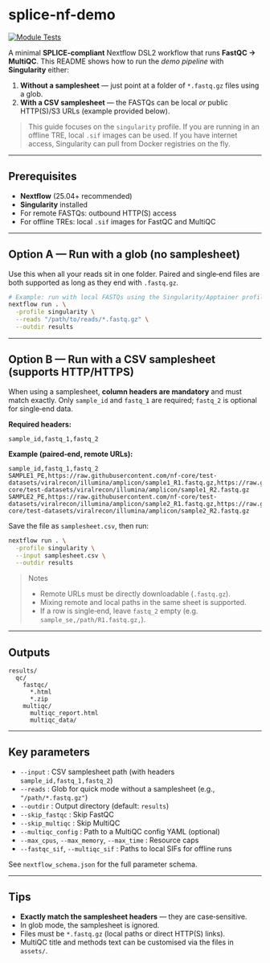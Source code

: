 # splice-nf-demo

[![Module Tests](https://img.shields.io/endpoint?url=https://gist.githubusercontent.com/siddharthjayaraman/99f7f05dbdeb549636f776a6867a448c/raw/test-badge.json)](https://github.com/Beatson-CompBio/splice-nf-demo/actions/workflows/nf-test.yml)

A minimal **SPLICE‑compliant** Nextflow DSL2 workflow that runs **FastQC → MultiQC**. This README shows how to run the *demo pipeline* with **Singularity** either:

1. **Without a samplesheet** — just point at a folder of `*.fastq.gz` files using a glob.
2. **With a CSV samplesheet** — the FASTQs can be local *or* public HTTP(S)/S3 URLs (example provided below).

> This guide focuses on the `singularity` profile. If you are running in an offline TRE, local `.sif` images can be used. If you have internet access, Singularity can pull from Docker registries on the fly.

---

## Prerequisites

* **Nextflow** (25.04+ recommended)
* **Singularity** installed
* For remote FASTQs: outbound HTTP(S) access
* For offline TREs: local `.sif` images for FastQC and MultiQC

---

## Option A — Run with a glob (no samplesheet)

Use this when all your reads sit in one folder. Paired and single‑end files are both supported as long as they end with `.fastq.gz`.

```bash
# Example: run with local FASTQs using the Singularity/Apptainer profile
nextflow run . \
  -profile singularity \
  --reads "/path/to/reads/*.fastq.gz" \
  --outdir results
```

---

## Option B — Run with a CSV samplesheet (supports HTTP/HTTPS)

When using a samplesheet, **column headers are mandatory** and must match exactly. Only `sample_id` and `fastq_1` are required; `fastq_2` is optional for single‑end data.

**Required headers:**

```
sample_id,fastq_1,fastq_2
```

**Example (paired‑end, remote URLs):**

```
sample_id,fastq_1,fastq_2
SAMPLE1_PE,https://raw.githubusercontent.com/nf-core/test-datasets/viralrecon/illumina/amplicon/sample1_R1.fastq.gz,https://raw.githubusercontent.com/nf-core/test-datasets/viralrecon/illumina/amplicon/sample1_R2.fastq.gz
SAMPLE2_PE,https://raw.githubusercontent.com/nf-core/test-datasets/viralrecon/illumina/amplicon/sample2_R1.fastq.gz,https://raw.githubusercontent.com/nf-core/test-datasets/viralrecon/illumina/amplicon/sample2_R2.fastq.gz
```

Save the file as `samplesheet.csv`, then run:

```bash
nextflow run . \
  -profile singularity \
  --input samplesheet.csv \
  --outdir results
```

> Notes
>
> * Remote URLs must be directly downloadable (`.fastq.gz`).
> * Mixing remote and local paths in the same sheet is supported.
> * If a row is single‑end, leave `fastq_2` empty (e.g. `sample_se,/path/R1.fastq.gz,`).

---

## Outputs

```
results/
  qc/
    fastqc/
      *.html
      *.zip
    multiqc/
      multiqc_report.html
      multiqc_data/
```

---

## Key parameters

* `--input` : CSV samplesheet path (with headers `sample_id,fastq_1,fastq_2`)
* `--reads` : Glob for quick mode without a samplesheet (e.g., `"/path/*.fastq.gz"`)
* `--outdir` : Output directory (default: `results`)
* `--skip_fastqc` : Skip FastQC
* `--skip_multiqc` : Skip MultiQC
* `--multiqc_config` : Path to a MultiQC config YAML (optional)
* `--max_cpus`, `--max_memory`, `--max_time` : Resource caps
* `--fastqc_sif`, `--multiqc_sif` : Paths to local SIFs for offline runs

See `nextflow_schema.json` for the full parameter schema.

---

## Tips

* **Exactly match the samplesheet headers** — they are case‑sensitive.
* In glob mode, the samplesheet is ignored.
* Files must be `*.fastq.gz` (local paths or direct HTTP(S) links).
* MultiQC title and methods text can be customised via the files in `assets/`.

